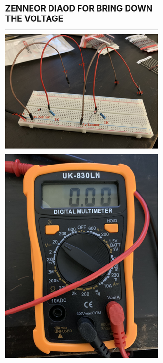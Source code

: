 # ZENNEOR DIAOD FOR BRING DOWN THE VOLTAGE  

--- 
![img](https://github.com/adarshkumarsingh83/arduino/blob/master/DOCUMENTS/voltage%20step%20down%20with%20zennor/1%20circuit.jpg)

![img](https://github.com/adarshkumarsingh83/arduino/blob/master/DOCUMENTS/voltage%20step%20down%20with%20zennor/2%20multimeter.jpg)

